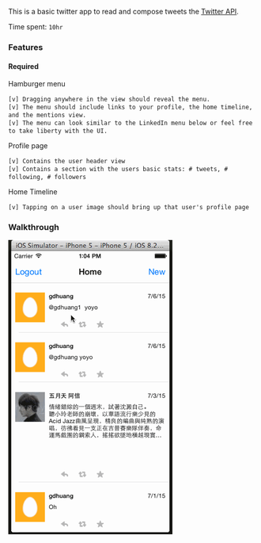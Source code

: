 
This is a basic twitter app to read and compose tweets the [Twitter API](https://apps.twitter.com/).

Time spent: `10hr`

### Features

#### Required

Hamburger menu

    [v] Dragging anywhere in the view should reveal the menu.
    [v] The menu should include links to your profile, the home timeline, and the mentions view.
    [v] The menu can look similar to the LinkedIn menu below or feel free to take liberty with the UI.

Profile page

    [v] Contains the user header view
    [v] Contains a section with the users basic stats: # tweets, # following, # followers

Home Timeline

    [v] Tapping on a user image should bring up that user's profile page

### Walkthrough

![Video Walkthrough](https://github.com/gdhuang/TwitterRedux/blob/master/twitter.gif)

